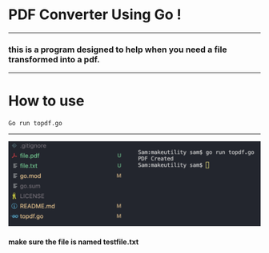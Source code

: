 # PDF Converter Using Go !
---
### this is a program designed to help when you need a file transformed into a pdf. 
---
# How to use 

```
Go run topdf.go
```
---

![woaahh](img.png)
#### make sure the file is named testfile.txt
